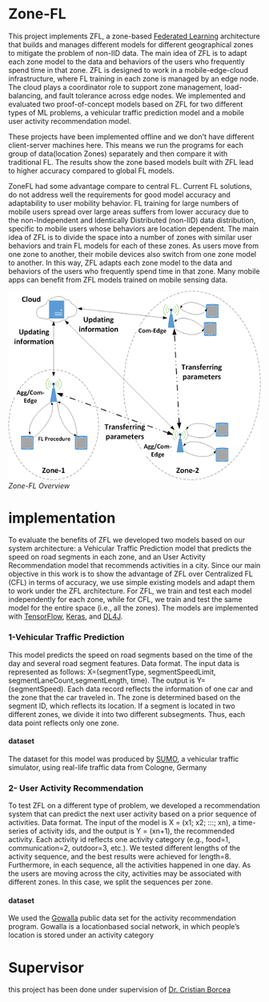 # Zone-FL
This project implements ZFL, a zone-based [Federated Learning](https://federated.withgoogle.com/) architecture that builds and manages different models for different geographical zones to mitigate the problem of non-IID data. The main idea of ZFL is to adapt each zone model to the data and behaviors of the users who frequently spend time in that zone. ZFL is designed to work in a mobile-edge-cloud infrastructure, where FL training in each zone is managed by an edge node. The cloud plays a coordinator role to support zone management, load-balancing, and fault tolerance across edge nodes. We implemented and evaluated two proof-of-concept models based on ZFL for two different types of ML problems, a vehicular traffic prediction model and a mobile user activity recommendation model.

These projects have been implemented offline and we don't have different client-server machines here. This means we run the programs for each group of data(location Zones) separately and then compare it with traditional FL. The results show the zone based models built with ZFL lead to higher accuracy compared to global FL models. 

ZoneFL had some advantage compare to central FL. Current FL solutions, do not address well the requirements for good model accuracy and adaptability to user mobility behavior. FL training for large numbers of mobile users spread over large areas suffers from lower accuracy due to the non-Independent and Identically Distributed (non-IID) data distribution, specific to mobile users whose behaviors are location dependent. The main idea of ZFL is to divide the space into a number of
zones with similar user behaviors and train FL models for each of these zones. As users move from one zone to another, their mobile devices also switch from one zone model to another. In this way, ZFL adapts each zone model to the data and behaviors of the users who frequently spend time in that zone. Many mobile apps can benefit from ZFL models trained on mobile sensing data. 

![ZoneFL Overview](/Zone-Fl-Overview.png)
*Zone-FL Overview*  

# implementation
To evaluate the benefits of ZFL we developed two models based on our system architecture: a Vehicular Traffic Prediction model that predicts the speed on road segments in each zone, and an User Activity Recommendation model that recommends activities in a city. Since our main objective in this work is to show the advantage of ZFL over Centralized FL (CFL) in terms of accuracy, we use simple existing models and adapt them to work under the ZFL architecture. For ZFL, we train and test each model independently for each zone, while for CFL, we train and test the same model for the entire space (i.e., all the zones). The models are implemented with [TensorFlow](https://www.tensorflow.org/), [Keras](https://keras.io/), and [DL4J](https://deeplearning4j.konduit.ai/).
### 1-Vehicular Traffic Prediction
This model predicts the speed on road segments based on the time of the day and several road segment features. Data format. The input data is represented as follows:
X=(segmentType, segmentSpeedLimit, segmentLaneCount,segmentLength, time). The output is Y=(segmentSpeed). Each data record reflects the information of one car and the zone that the car traveled in. The zone is determined based on the segment ID, which reflects its location. If a segment is located in two different zones, we divide it into two different subsegments. Thus, each data point reflects only one zone.
#### dataset
The dataset for this model was produced by [SUMO](https://ieeexplore.ieee.org/abstract/document/6468040), a vehicular traffic simulator, using real-life traffic data from Cologne, Germany  

### 2- User Activity Recommendation
To test ZFL on a different type of problem, we developed a recommendation system that can predict the next user activity based on a prior sequence of activities. Data format. The input of the model is X = (x1; x2; :::; xn), a time-series of activity ids, and the output is Y = (xn+1), the recommended activity. Each activity id reflects one activity category (e.g., food=1, communication=2, outdoor=3, etc.). We tested different lengths of the activity sequence, and the best results were achieved for length=8. Furthermore, in each sequence, all the activities happened in one day. As the users are moving across the city, activities
may be associated with different zones. In this case, we split the sequences per zone.
#### dataset
We used the [Gowalla](https://dl.acm.org/doi/10.1145/2661829.2662002) public data set for the activity recommendation program. Gowalla is a locationbased social network, in which people’s location is stored under an activity category

# Supervisor
this project has been done under supervision of [Dr. Cristian Borcea](https://web.njit.edu/~borcea/)
